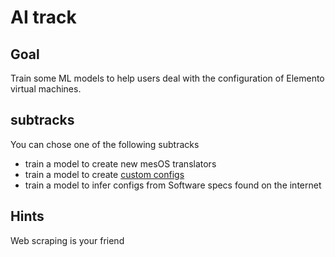 # AI track


## Goal

Train some ML models to help users deal with the configuration of Elemento virtual machines.


## subtracks

You can chose one of the following subtracks

- train a model to create new mesOS translators
- train a model to create [custom configs](https://github.com/Elemento-Modular-Cloud/electros)
- train a model to infer configs from Software specs found on the internet


## Hints

Web scraping is your friend